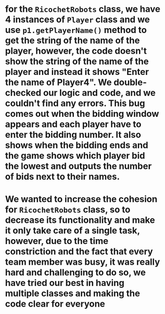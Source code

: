# for the `RicochetRobots` class, we have 4 instances of `Player` class and we use `p1.getPlayerName()` method to get the string of the name of the player, however, the code doesn't show the string of the name of the player and instead it shows "Enter the name of Player4". We double-checked our logic and code, and we couldn't find any errors. This bug comes out when the bidding window appears and each player have to enter the bidding number. It also shows when the bidding ends and the game shows which player bid the lowest and outputs the number of bids next to their names.
# We wanted to increase the cohesion for `RicochetRobots` class, so to decrease its functionality and make it only take care of a single task, however, due to the time constriction and the fact that every team member was busy, it was really hard and challenging to do so, we have tried our best in having multiple classes and making the code clear for everyone
